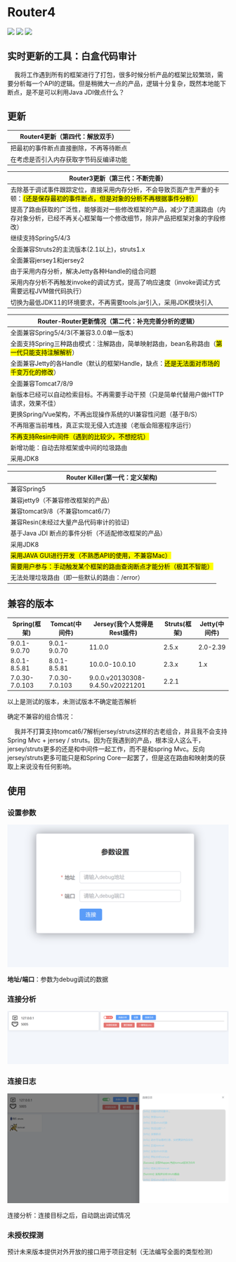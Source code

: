 # Router4

![](https://camo.githubusercontent.com/5e63684235558188b21b1bf830c45db86b45f570236d10f03a80172f9aac614d/68747470733a2f2f63646e2e6e6c61726b2e636f6d2f79757175652f302f323032322f7376672f313539393937392f313636313233323537383937302d38383539393738662d343732372d343636622d616232652d3162383635376561336163322e737667)
![](https://img.shields.io/badge/vue-3-green)
![](https://img.shields.io/badge/springboot-3-green)

## 实时更新的工具：白盒代码审计

    我将工作遇到所有的框架进行了打包，很多时候分析产品的框架比较繁琐，需要分析每一个API的逻辑。但是稍微大一点的产品，逻辑十分复杂，既然本地能下断点，是不是可以利用Java JDI做点什么？

## 更新

| Router4更新（第四代：解放双手） |
| ------------------- |
| 把最初的事件断点直接删除，不再等待断点 |
| 在考虑是否引入内存获取字节码反编译功能 |

| Router3更新（第三代：不断完善）                                                            |
| ------------------------------------------------------------------------------ |
| 去除基于调试事件跟踪定位，直接采用内存分析，不会导致页面产生严重的卡顿：<mark>（还是保存最初的事件断点，但是对象的分析不再根据事件分析）</mark> |
| 提高了路由获取的广泛性，能够面对一些修改框架的产品，减少了遗漏路由（内存对象分析，已经不再关心框架每一个修改细节，除非产品把框架对象的字段修改）       |
| 继续支持Spring5/4/3                                                                |
| 全面兼容Struts2的主流版本(2.1以上)，struts1.x                                              |
| 全面兼容jersey1和jersey2                                                            |
| 由于采用内存分析，解决Jetty各种Handle的组合问题                                                  |
| 采用内存分析不再触发invoke的调试方式，提高了响应速度（invoke调试方式需要远程JVM做代码执行）                          |
| 切换为最低JDK11的环境要求，不再需要tools.jar引入，采用JDK模块引入                                      |

| Router-Router更新情况（第二代：补充完善分析的逻辑）                                |
| --------------------------------------------------------------- |
| 全面兼容Spring5/4/3(不兼容3.0.0单一版本)                                   |
| 全面支持Spring三种路由模式：注解路由，简单映射路由，bean名称路由（<mark>第一代只能支持注解解析</mark>） |
| 全面兼容Jetty的各Handle（默认的框架Handle，缺点：<mark>还是无法面对市场的千变万化的修改</mark>） |
| 全面兼容Tomcat7/8/9                                                 |
| 新版本已经可以自动检索目标。不再需要手动干预（只是简单代替用户做HTTP请求，效果不佳）                    |
| 更换Spring/Vue架构，不再出现操作系统的UI兼容性问题（基于B/S）                          |
| 不再阻塞当前堆栈，真正实现无侵入式连接（老版会阻塞程序运行）                                  |
| <mark>不再支持Resin中间件（遇到的比较少，不想挖坑）</mark>                          |
| 新增功能：自动去除框架或中间的垃圾路由                                             |
| 采用JDK8                                                          |

| Router Killer(第一代：定义架构)                        |
| ---------------------------------------------- |
| 兼容Spring5                                      |
| 兼容jetty9（不兼容修改框架的产品）                           |
| 兼容tomcat9/8（不兼容tomcat6/7）                      |
| 兼容Resin(未经过大量产品代码审计的验证)                        |
| 基于Java JDI 断点的事件分析（不适配修改框架的产品）                 |
| 采用JDK8                                         |
| <mark>采用JAVA GUI进行开发（不熟悉API的使用，不兼容Mac）</mark>  |
| <mark>需要用户参与：手动触发某个框架的路由查询断点才能分析（极其不智能）</mark> |
| 无法处理垃圾路由（即一些默认的路由：/error）                      |

## 兼容的版本

| Spring(框架)     | Tomcat(中间件)    | Jersey(我个人觉得是Rest插件)             | Struts(框架) | Jetty(中间件) |
| -------------- | -------------- | -------------------------------- | ---------- | ---------- |
| 9.0.1-9.0.70   | 9.0.1-9.0.70   | 11.0.0                           | 2.5.x      | 2.0-2.39   |
| 8.0.1-8.5.81   | 8.0.1-8.5.81   | 10.0.0-10.0.10                   | 2.3.x      | 1.x        |
| 7.0.30-7.0.103 | 7.0.30-7.0.103 | 9.0.0.v20130308-9.4.50.v20221201 | 2.2.1      |            |

以上是测试的版本，未测试版本不确定能否解析



确定不兼容的组合情况：

    我并不打算支持tomcat6/7解析jersey/struts这样的古老组合，并且我不会支持Spring Mvc + jersey / struts。因为在我遇到的产品，根本没人这么干，jersey/struts更多的还是和中间件一起工作，而不是和spring Mvc。反向jersey/struts更多可能只是和Spring Core一起罢了，但是这在路由和映射类的获取上来说没有任何影响。

## 使用

### 设置参数

![](img\1.jpg)

**地址/端口**：参数为debug调试的数据

### 连接分析

![image-20230316145050920](img/2.jpg)

### 连接日志

![](img/3.jpg)

连接分析：连接目标之后，自动跳出调试情况

### 未授权探测

预计未来版本提供对外开放的接口用于项目定制（无法编写全面的类型检测）
